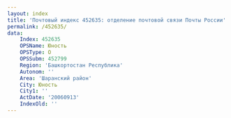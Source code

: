```yaml
---
layout: index
title: 'Почтовый индекс 452635: отделение почтовой связи Почты России'
permalink: /452635/
data:
    Index: 452635
    OPSName: Юность
    OPSType: О
    OPSSubm: 452799
    Region: 'Башкортостан Республика'
    Autonom: ''
    Area: 'Шаранский район'
    City: Юность
    City1: ''
    ActDate: '20060913'
    IndexOld: ''
---
```

